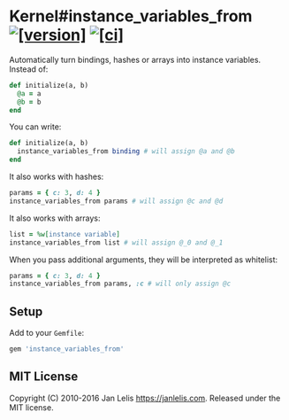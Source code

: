 # Kernel#instance_variables_from [![[version]](https://badge.fury.io/rb/instance_variables_from.svg)](http://badge.fury.io/rb/instance_variables_from) [![[ci]](https://github.com/janlelis/instance_variable_from/workflows/Test/badge.svg)](https://github.com/janlelis/instance_variable_from/actions?query=workflow%3ATest)

Automatically turn bindings, hashes or arrays into instance variables. Instead of:

```ruby
def initialize(a, b)
  @a = a
  @b = b
end
```

You can write:

```ruby
def initialize(a, b)
  instance_variables_from binding # will assign @a and @b
end
```

It also works with hashes:

```ruby
params = { c: 3, d: 4 }
instance_variables_from params # will assign @c and @d
```

It also works with arrays:

```ruby
list = %w[instance variable]
instance_variables_from list # will assign @_0 and @_1
```

When you pass additional arguments, they will be interpreted as whitelist:

```ruby
params = { c: 3, d: 4 }
instance_variables_from params, :c # will only assign @c
```

## Setup

Add to your `Gemfile`:

```ruby
gem 'instance_variables_from'
```


## MIT License

Copyright (C) 2010-2016 Jan Lelis <https://janlelis.com>. Released under the MIT license.
